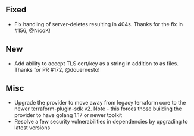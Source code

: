 ## Fixed
- Fix handling of server-deletes resulting in 404s. Thanks for the fix in #156, @NicoK!

## New
- Add ability to accept TLS cert/key as a string in addition to as files. Thanks for PR #172, @douernesto!

## Misc
- Upgrade the provider to move away from legacy terraform core to the newer terraform-plugin-sdk v2. Note - this forces those building the provider to have golang 1.17 or newer toolkit
- Resolve a few security vulnerabilities in dependencies by upgrading to latest versions
